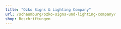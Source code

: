 ```yaml
---
title: "Ozko Signs & Lighting Company"
url: /schaumburg/ozko-signs-und-lighting-company/
shop: Beschriftungen
---
```

